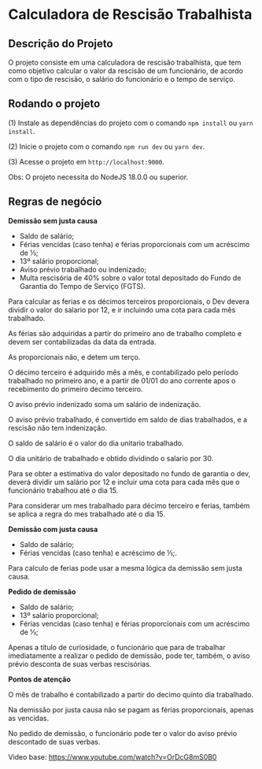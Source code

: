 # Calculadora de Rescisão Trabalhista

## Descrição do Projeto

O projeto consiste em uma calculadora de rescisão trabalhista, que tem como objetivo calcular o valor da rescisão de um funcionário, de acordo com o tipo de rescisão, o salário do funcionário e o tempo de serviço.

## Rodando o projeto

(1) Instale as dependências do projeto com o comando `npm install` ou `yarn install`.

(2) Inicie o projeto com o comando `npm run dev` ou `yarn dev`.

(3) Acesse o projeto em `http://localhost:9000`.

Obs: O projeto necessita do NodeJS 18.0.0 ou superior.

## Regras de negócio

**Demissão sem justa causa**

- Saldo de salário;
- Férias vencidas (caso tenha) e férias proporcionais com um acréscimo de ⅓;
- 13º salário proporcional;
- Aviso prévio trabalhado ou indenizado;
- Multa rescisória de 40% sobre o valor total depositado do Fundo de Garantia do Tempo de Serviço (FGTS).

Para calcular as ferias e os décimos terceiros proporcionais, o Dev devera dividir o valor do salario por 12, e ir incluindo uma cota para cada mês trabalhado.

As férias são adquiridas a partir do primeiro ano de trabalho completo e devem ser contabilizadas da data da entrada.

As proporcionais não, e detem um terço.

O décimo terceiro é adquirido mês a mês, e contabilizado pelo período trabalhado no primeiro ano, e a partir de 01/01 do ano corrente apos o recebimento do primeiro decimo terceiro.

O aviso prévio indenizado soma um salário de indenização.

O aviso prévio trabalhado, é convertido em saldo de dias trabalhados, e a rescisão não tem indenização.

O saldo de salário é o valor do dia unitario trabalhado.

O dia unitário de trabalhado e obtido dividindo o salario por 30.

Para se obter a estimativa do valor depositado no fundo de garantia o dev, deverá dividir um salário por 12 e incluir uma cota para cada mês que o funcionário trabalhou até o dia 15.

Para considerar um mes trabalhado para décimo terceiro e ferias, também se aplica a regra do mes trabalhado até o dia 15.

**Demissão com justa causa**

- Saldo de salário;
- Férias vencidas (caso tenha) e acréscimo de ⅓;.

Para calculo de ferias pode usar a mesma lógica da demissão sem justa causa.

**Pedido de demissão**

- Saldo de salário;
- 13º salário proporcional;
- Férias vencidas (caso tenha) e férias proporcionais com um acréscimo de ⅓;

Apenas a título de curiosidade, o funcionário que para de trabalhar imediatamente a realizar o pedido de demissão, pode ter, também, o aviso prévio desconta de suas verbas rescisórias.

**Pontos de atenção**

O mês de trabalho é contabilizado a partir do decimo quinto dia trabalhado.

Na demissão por justa causa não se pagam as férias proporcionais, apenas as vencidas.

No pedido de demissão, o funcionário pode ter o valor do aviso prévio descontado de suas verbas.

Video base: https://www.youtube.com/watch?v=OrDcG8mS0B0
